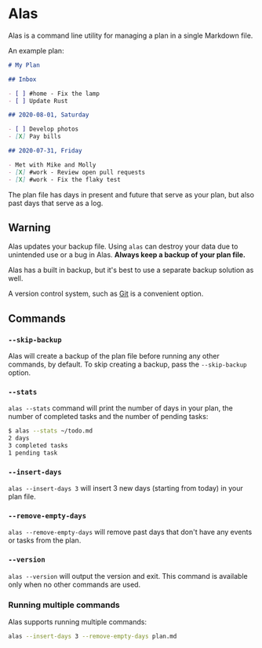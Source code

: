 # Alas

Alas is a command line utility for managing a plan in a single Markdown file.

An example plan:

```markdown
# My Plan

## Inbox

- [ ] #home - Fix the lamp
- [ ] Update Rust

## 2020-08-01, Saturday

- [ ] Develop photos
- [X] Pay bills

## 2020-07-31, Friday

- Met with Mike and Molly
- [X] #work - Review open pull requests
- [X] #work - Fix the flaky test
```

The plan file has days in present and future that serve as your plan, but also
past days that serve as a log.

## Warning

Alas updates your backup file. Using `alas` can destroy your data due to
unintended use or a bug in Alas. **Always keep a backup of your plan file.**

Alas has a built in backup, but it's best to use a separate backup solution as
well.

A version control system, such as [Git](https://git-scm.com/) is a convenient
option.

## Commands

### `--skip-backup`

Alas will create a backup of the plan file before running any other commands, by
default. To skip creating a backup, pass the `--skip-backup` option.

### `--stats`

`alas --stats` command will print the number of days in your plan, the number
of completed tasks and the number of pending tasks:

```bash
$ alas --stats ~/todo.md
2 days
3 completed tasks
1 pending task
```

### `--insert-days`

`alas --insert-days 3` will insert 3 new days (starting from today) in your plan
file.

### `--remove-empty-days`

`alas --remove-empty-days` will remove past days that don't have any events or
tasks from the plan.

### `--version`

`alas --version` will output the version and exit. This command is available
only when no other commands are used.

### Running multiple commands

Alas supports running multiple commands:

```bash
alas --insert-days 3 --remove-empty-days plan.md
```
